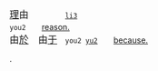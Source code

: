 

<big>[理]()由　　　</big>　<code>[li3]() you2</code>　　[reason.](https://translate.google.com/?text=理由)   
<big>由[於]()　由[于]()</big>　<code>you2 [yu2]()</code>　　[because.](https://translate.google.com/?text=由于)

.
